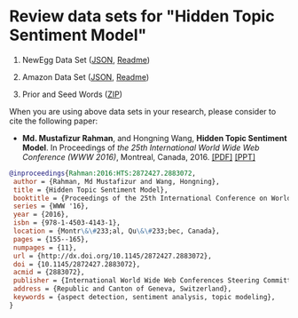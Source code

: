# <a name="data_www2016"></a>Review data sets for "Hidden Topic Sentiment Model"
1. NewEgg Data Set ([JSON](/data/HTSM/newegg_data.zip), [Readme](/data/HTSM/ReadMe_NewEgg.txt))

2. Amazon Data Set ([JSON](data/HTSM/amazon_data.zip), [Readme](/data/HTSM/ReadMe_Amazon.txt))

3. Prior and Seed Words ([ZIP](/data/HTSM/prior_and_seedwords.zip))

When you are using above data sets in your research, please consider to cite the following paper:

- **Md. Mustafizur Rahman**, and Hongning Wang, **Hidden Topic Sentiment Model**. In Proceedings of _the 25th International World Wide Web Conference (WWW 2016)_, Montreal, Canada, 2016. [[PDF]](https://doi.org/10.1145/2872427.2883072) [[PPT]](/paper/mustafiz-WWW16-v1.pptx)

```bibtex
@inproceedings{Rahman:2016:HTS:2872427.2883072,
 author = {Rahman, Md Mustafizur and Wang, Hongning},
 title = {Hidden Topic Sentiment Model},
 booktitle = {Proceedings of the 25th International Conference on World Wide Web},
 series = {WWW '16},
 year = {2016},
 isbn = {978-1-4503-4143-1},
 location = {Montr\&\#233;al, Qu\&\#233;bec, Canada},
 pages = {155--165},
 numpages = {11},
 url = {http://dx.doi.org/10.1145/2872427.2883072},
 doi = {10.1145/2872427.2883072},
 acmid = {2883072},
 publisher = {International World Wide Web Conferences Steering Committee},
 address = {Republic and Canton of Geneva, Switzerland},
 keywords = {aspect detection, sentiment analysis, topic modeling},
} 
```


